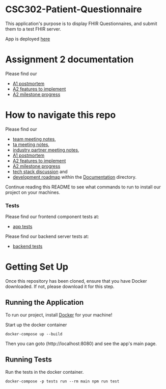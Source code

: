 # CSC302-Patient-Questionnaire

This application's purpose is to display FHIR Questionnaires, and submit them to a test FHIR server.

App is deployed [here](https://thoughtful-sticks-production.up.railway.app/)

# Assignment 2 documentation

Please find our

- [A1 postmortem](Documentation/a1-postmortem.md)
- [A2 features to implement](Documentation/a2-features.md)
- [A2 milestone progress](Documentation/a2-milestones.md)

# How to navigate this repo

Please find our

- [team meeting notes](Documentation/team-meeting-notes.md),
- [ta meeting notes](Documentation/ta-meeting-notes.md),
- [industry partner meeting notes](Documentation/industry-partner-meeting-notes.md),
- [A1 postmortem](Documentation/a1-postmortem.md)
- [A2 features to implement](Documentation/a2-features.md)
- [A2 milestone progress](Documentation/a2-milestones.md)
- [tech stack discussion](Documentation/tech-stack.md) and
- [development roadmap](Documentation/development-plan.md) within the [Documentation](Documentation) directory.

Continue reading this README to see what commands to run to install our project on your machines.

### Tests

Please find our frontend component tests at:

- [app tests](app/test)

Please find our backend server tests at:

- [backend tests](app/server)

# Getting Set Up

Once this repository has been cloned, ensure that you have Docker downloaded. If not, please download it for this step.

## Running the Application

To run our project, install [Docker](https://www.docker.com/) for your machine!

Start up the docker container

```
docker-compose up --build
```

Then you can goto (http://localhost:8080) and see the app's main page.

## Running Tests

Run the tests in the docker container.

```
docker-compose -p tests run --rm main npm run test
```
